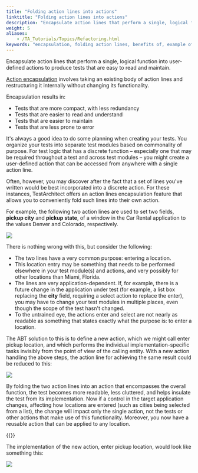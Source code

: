 ```yaml
--- 
title: "Folding action lines into actions"
linktitle: "Folding action lines into actions"
description: "Encapsulate action lines that perform a single, logical function into user-defined actions to produce tests that are easy to read and maintain."
weight: 5
aliases: 
    - /TA_Tutorials/Topics/Refactoring.html
keywords: "encapsulation, folding action lines, benefits of, example of"
---
```


Encapsulate action lines that perform a single, logical function into user-defined actions to produce tests that are easy to read and maintain.

[Action encapsulation](/user-guide/support/glossary-of-terms/action-encapsulationn1eTveA) involves taking an existing body of action lines and restructuring it internally without changing its functionality.

Encapsulation results in:

-   Tests that are more compact, with less redundancy
-   Tests that are easier to read and understand
-   Tests that are easier to maintain
-   Tests that are less prone to error

It's always a good idea to do some planning when creating your tests. You organize your tests into separate test modules based on commonality of purpose. For test logic that has a discrete function – especially one that may be required throughout a test and across test modules – you might create a user-defined action that can be accessed from anywhere with a single action line.

Often, however, you may discover after the fact that a set of lines you've written would be best incorporated into a discrete action. For these instances, TestArchitect offers an action lines encapsulation feature that allows you to conveniently fold such lines into their own action.

For example, the following two action lines are used to set two fields, **pickup city** and **pickup state**, of a window in the Car Rental application to the values Denver and Colorado, respectively.

![](/images/TA_Tutorials/Images/tut.Reusability.Refactoring_concept.Test01a.2014.png)

There is nothing wrong with this, but consider the following:

-   The two lines have a very common purpose: entering a location.
-   This location entry may be something that needs to be performed elsewhere in your test module\(s\) and actions, and very possibly for other locations than Miami, Florida.
-   The lines are very application-dependent. If, for example, there is a future change in the application under test \(for example, a list box replacing the **city** field, requiring a select action to replace the enter\), you may have to change your test modules in multiple places, even though the scope of the test hasn't changed.
-   To the untrained eye, the actions enter and select are not nearly as readable as something that states exactly what the purpose is: to enter a location.

The ABT solution to this is to define a new action, which we might call enter pickup location, and which performs the individual implementation-specific tasks invisibly from the point of view of the calling entity. With a new action handling the above steps, the action line for achieving the same result could be reduced to this:

![](/images/TA_Tutorials/Images/tut.Reusability.Refactoring_concept.Test01b.2014.png)

By folding the two action lines into an action that encompasses the overall function, the test becomes more readable, less cluttered, and helps insulate the test from its implementation. Now if a control in the target application changes, affecting how locations are entered \(such as cities being selected from a list\), the change will impact only the single action, not the tests or other actions that make use of this functionality. Moreover, you now have a reusable action that can be applied to any location.

{{<note>}}

The implementation of the new action, enter pickup location, would look like something this:

![](/images/TA_Tutorials/Images/tut.Reusability.Refactoring_concept.Test01c.2014.png)




